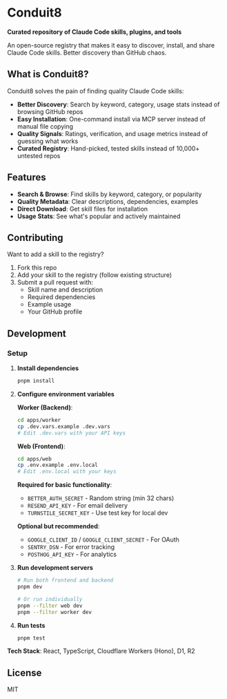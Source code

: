 # Conduit8

**Curated repository of Claude Code skills, plugins, and tools**

An open-source registry that makes it easy to discover, install, and share Claude Code skills. Better discovery than GitHub chaos.

## What is Conduit8?

Conduit8 solves the pain of finding quality Claude Code skills:

- **Better Discovery**: Search by keyword, category, usage stats instead of browsing GitHub repos
- **Easy Installation**: One-command install via MCP server instead of manual file copying
- **Quality Signals**: Ratings, verification, and usage metrics instead of guessing what works
- **Curated Registry**: Hand-picked, tested skills instead of 10,000+ untested repos

## Features

- **Search & Browse**: Find skills by keyword, category, or popularity
- **Quality Metadata**: Clear descriptions, dependencies, examples
- **Direct Download**: Get skill files for installation
- **Usage Stats**: See what's popular and actively maintained

## Contributing

Want to add a skill to the registry?

1. Fork this repo
2. Add your skill to the registry (follow existing structure)
3. Submit a pull request with:
   - Skill name and description
   - Required dependencies
   - Example usage
   - Your GitHub profile

## Development

### Setup

1. **Install dependencies**

   ```bash
   pnpm install
   ```

2. **Configure environment variables**

   **Worker (Backend)**:

   ```bash
   cd apps/worker
   cp .dev.vars.example .dev.vars
   # Edit .dev.vars with your API keys
   ```

   **Web (Frontend)**:

   ```bash
   cd apps/web
   cp .env.example .env.local
   # Edit .env.local with your keys
   ```

   **Required for basic functionality**:
   - `BETTER_AUTH_SECRET` - Random string (min 32 chars)
   - `RESEND_API_KEY` - For email delivery
   - `TURNSTILE_SECRET_KEY` - Use test key for local dev

   **Optional but recommended**:
   - `GOOGLE_CLIENT_ID` / `GOOGLE_CLIENT_SECRET` - For OAuth
   - `SENTRY_DSN` - For error tracking
   - `POSTHOG_API_KEY` - For analytics

3. **Run development servers**

   ```bash
   # Run both frontend and backend
   pnpm dev

   # Or run individually
   pnpm --filter web dev
   pnpm --filter worker dev
   ```

4. **Run tests**
   ```bash
   pnpm test
   ```

**Tech Stack**: React, TypeScript, Cloudflare Workers (Hono), D1, R2

## License

MIT
